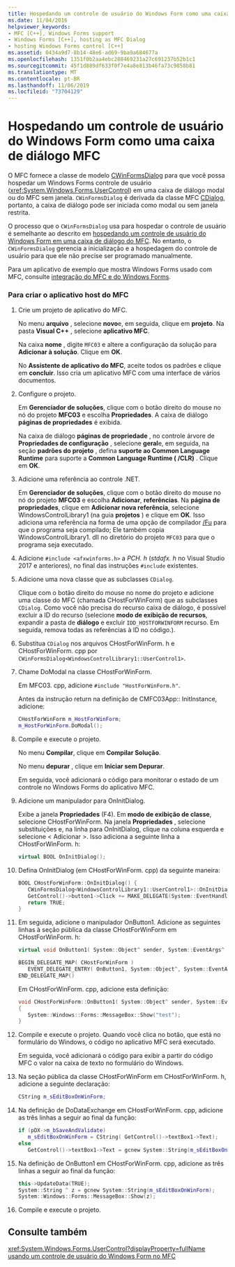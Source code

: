 ```yaml
---
title: Hospedando um controle de usuário do Windows Form como uma caixa de diálogo MFC
ms.date: 11/04/2016
helpviewer_keywords:
- MFC [C++], Windows Forms support
- Windows Forms [C++], hosting as MFC Dialog
- hosting Windows Forms control [C++]
ms.assetid: 0434a9d7-8b14-48e6-ad69-9ba9a684677a
ms.openlocfilehash: 1351f0b2aa4ebc288469231a27c691237b52b1c1
ms.sourcegitcommit: 45f1d889df633f0f7e4a8e813b46fa73c9858b81
ms.translationtype: MT
ms.contentlocale: pt-BR
ms.lasthandoff: 11/06/2019
ms.locfileid: "73704129"
---
```

# <a name="hosting-a-windows-form-user-control-as-an-mfc-dialog-box"></a>Hospedando um controle de usuário do Windows Form como uma caixa de diálogo MFC

O MFC fornece a classe de modelo [CWinFormsDialog](../mfc/reference/cwinformsdialog-class.md) para que você possa hospedar um Windows Forms controle de usuário (<xref:System.Windows.Forms.UserControl>) em uma caixa de diálogo modal ou do MFC sem janela. `CWinFormsDialog` é derivada da classe MFC [CDialog](../mfc/reference/cdialog-class.md), portanto, a caixa de diálogo pode ser iniciada como modal ou sem janela restrita.

O processo que o `CWinFormsDialog` usa para hospedar o controle de usuário é semelhante ao descrito em [hospedando um controle de usuário do Windows Form em uma caixa de diálogo do MFC](../dotnet/hosting-a-windows-form-user-control-in-an-mfc-dialog-box.md). No entanto, o `CWinFormsDialog` gerencia a inicialização e a hospedagem do controle de usuário para que ele não precise ser programado manualmente.

Para um aplicativo de exemplo que mostra Windows Forms usado com MFC, consulte [integração do MFC e do Windows Forms](https://www.microsoft.com/en-us/download/details.aspx?id=2113).

### <a name="to-create-the-mfc-host-application"></a>Para criar o aplicativo host do MFC

1. Crie um projeto de aplicativo do MFC.

   No menu **arquivo** , selecione **novo**e, em seguida, clique em **projeto**. Na pasta **Visual C++**  , selecione **aplicativo MFC**.

   Na caixa **nome** , digite `MFC03` e altere a configuração da solução para **Adicionar à solução**. Clique em **OK**.

   No **Assistente de aplicativo do MFC**, aceite todos os padrões e clique em **concluir**. Isso cria um aplicativo MFC com uma interface de vários documentos.

1. Configure o projeto.

   Em **Gerenciador de soluções**, clique com o botão direito do mouse no nó do projeto **MFC03** e escolha **Propriedades**. A caixa de diálogo **páginas de propriedades** é exibida.

   Na caixa de diálogo **páginas de propriedade** , no controle árvore de **Propriedades de configuração** , selecione **geral**e, em seguida, na seção **padrões do projeto** , defina **suporte ao Common Language Runtime** para suporte a **Common Language Runtime ( /CLR)** . Clique em **OK**.

1. Adicione uma referência ao controle .NET.

   Em **Gerenciador de soluções**, clique com o botão direito do mouse no nó do projeto **MFC03** e escolha **Adicionar**, **referências**. Na **página de propriedades**, clique em **Adicionar nova referência**, selecione WindowsControlLibrary1 (na guia **projetos** ) e clique em **OK**. Isso adiciona uma referência na forma de uma opção de compilador [/Fu](../build/reference/fu-name-forced-hash-using-file.md) para que o programa seja compilado; Ele também copia WindowsControlLibrary1. dll no diretório do projeto `MFC03` para que o programa seja executado.

1. Adicione `#include <afxwinforms.h>` a *PCH. h* (*stdafx. h* no Visual Studio 2017 e anteriores), no final das instruções `#include` existentes.

1. Adicione uma nova classe que as subclasses `CDialog`.

   Clique com o botão direito do mouse no nome do projeto e adicione uma classe do MFC (chamada CHostForWinForm) que as subclasses `CDialog`. Como você não precisa do recurso caixa de diálogo, é possível excluir a ID do recurso (selecione **modo de exibição de recursos**, expandir a pasta de **diálogo** e excluir `IDD_HOSTFORWINFORM` recurso.  Em seguida, remova todas as referências à ID no código.).

1. Substitua `CDialog` nos arquivos CHostForWinForm. h e CHostForWinForm. cpp por `CWinFormsDialog<WindowsControlLibrary1::UserControl1>`.

1. Chame DoModal na classe CHostForWinForm.

   Em MFC03. cpp, adicione `#include "HostForWinForm.h"`.

   Antes da instrução return na definição de CMFC03App:: InitInstance, adicione:

    ```cpp
    CHostForWinForm m_HostForWinForm;
    m_HostForWinForm.DoModal();
    ```

1. Compile e execute o projeto.

   No menu **Compilar**, clique em **Compilar Solução**.

   No menu **depurar** , clique em **Iniciar sem Depurar**.

   Em seguida, você adicionará o código para monitorar o estado de um controle no Windows Forms do aplicativo MFC.

1. Adicione um manipulador para OnInitDialog.

   Exibe a janela **Propriedades** (F4). Em **modo de exibição de classe**, selecione CHostForWinForm. Na janela **Propriedades** , selecione substituições e, na linha para OnInitDialog, clique na coluna esquerda e selecione \< Adicionar >. Isso adiciona a seguinte linha a CHostForWinForm. h:

    ```cpp
    virtual BOOL OnInitDialog();
    ```

1. Defina OnInitDialog (em CHostForWinForm. cpp) da seguinte maneira:

    ```cpp
    BOOL CHostForWinForm::OnInitDialog() {
       CWinFormsDialog<WindowsControlLibrary1::UserControl1>::OnInitDialog();
       GetControl()->button1->Click += MAKE_DELEGATE(System::EventHandler, OnButton1);
       return TRUE;
    }
    ```

1. Em seguida, adicione o manipulador OnButton1. Adicione as seguintes linhas à seção pública da classe CHostForWinForm em CHostForWinForm. h:

    ```cpp
    virtual void OnButton1( System::Object^ sender, System::EventArgs^ e );

    BEGIN_DELEGATE_MAP( CHostForWinForm )
       EVENT_DELEGATE_ENTRY( OnButton1, System::Object^, System::EventArgs^ );
    END_DELEGATE_MAP()
    ```

   Em CHostForWinForm. cpp, adicione esta definição:

    ```cpp
    void CHostForWinForm::OnButton1( System::Object^ sender, System::EventArgs^ e )
    {
       System::Windows::Forms::MessageBox::Show("test");
    }
    ```

1. Compile e execute o projeto. Quando você clica no botão, que está no formulário do Windows, o código no aplicativo MFC será executado.

    Em seguida, você adicionará o código para exibir a partir do código MFC o valor na caixa de texto no formulário do Windows.

1. Na seção pública da classe CHostForWinForm em CHostForWinForm. h, adicione a seguinte declaração:

    ```cpp
    CString m_sEditBoxOnWinForm;
    ```

1. Na definição de DoDataExchange em CHostForWinForm. cpp, adicione as três linhas a seguir ao final da função:

    ```cpp
    if (pDX->m_bSaveAndValidate)
       m_sEditBoxOnWinForm = CString( GetControl()->textBox1->Text);
    else
       GetControl()->textBox1->Text = gcnew System::String(m_sEditBoxOnWinForm);
    ```

1. Na definição de OnButton1 em CHostForWinForm. cpp, adicione as três linhas a seguir ao final da função:

    ```cpp
    this->UpdateData(TRUE);
    System::String ^ z = gcnew System::String(m_sEditBoxOnWinForm);
    System::Windows::Forms::MessageBox::Show(z);
    ```

1. Compile e execute o projeto.

## <a name="see-also"></a>Consulte também

<xref:System.Windows.Forms.UserControl?displayProperty=fullName>
[usando um controle de usuário do Windows Form no MFC](../dotnet/using-a-windows-form-user-control-in-mfc.md)

